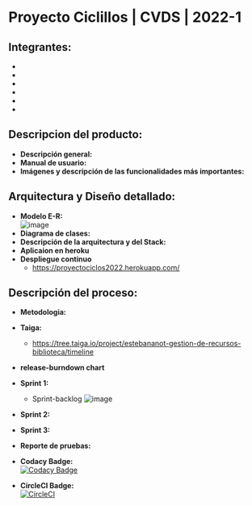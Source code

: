 # Proyecto Ciclillos | CVDS | 2022-1
## Integrantes:
-
-
-
-
-
-
## Descripcion del producto:
- **Descripción general:**
- **Manual de usuario:**
- **Imágenes y descripción de las funcionalidades más importantes:**
## Arquitectura y Diseño detallado:
- **Modelo E-R:**
\
            ![image](https://user-images.githubusercontent.com/98216838/168507698-701ce664-f965-4a23-8689-383a172ff774.png)
- **Diagrama de clases:**
- **Descripción de la arquitectura y del Stack:**
- **Aplicaion en heroku**
- **Despliegue continuo**
  - https://proyectociclos2022.herokuapp.com/
## Descripción del proceso:
- **Metodologia:**
- **Taiga:**
  - https://tree.taiga.io/project/estebananot-gestion-de-recursos-biblioteca/timeline
- **release-burndown chart**
- **Sprint 1:**
  - Sprint-backlog
            ![image](https://user-images.githubusercontent.com/98216838/168508554-f477b635-c22e-42e5-85c4-bf765a373401.png)

- **Sprint 2:**
- **Sprint 3:**
- **Reporte de pruebas:**
- **Codacy Badge:**\
[![Codacy Badge](https://api.codacy.com/project/badge/Grade/2819c37d9b8b4a8fbc585411614a3933)](https://www.codacy.com/manual/ProyectoCVDS2022/Proyecto2022?utm_source=github.com&amp;utm_medium=referral&amp;utm_content=davidleon03/Proyecto2022&amp;utm_campaign=Badge_Grade)
- **CircleCI Badge:**\
[![CircleCI](https://circleci.com/gh/ProyectoCVDS2022/Proyecto2022/tree/main.svg?style=svg)](https://circleci.com/gh/ProyectoCVDS2022/Proyecto2022/tree/main)

